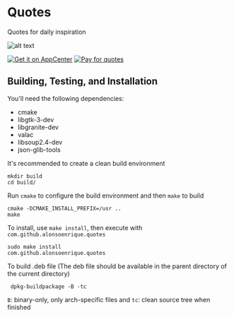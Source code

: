 # Quotes
Quotes for daily inspiration

![alt text](https://raw.githubusercontent.com/alons45/Quotes/master/data/Screenshot.png)

[![Get it on AppCenter](https://appcenter.elementary.io/badge.svg)](https://appcenter.elementary.io/com.github.alonsoenrique.quotes)
[![Pay for quotes](https://cdn4.iconfinder.com/data/icons/simple-peyment-methods/512/paypal-128.png)](https://paypal.me/alonsoenrique)

## Building, Testing, and Installation

You'll need the following dependencies:
* cmake
* libgtk-3-dev
* libgranite-dev
* valac
* libsoup2.4-dev
* json-glib-tools

It's recommended to create a clean build environment

    mkdir build
    cd build/

Run `cmake` to configure the build environment and then `make` to build

    cmake -DCMAKE_INSTALL_PREFIX=/usr ..
    make

To install, use `make install`, then execute with `com.github.alonsoenrique.quotes`

    sudo make install
    com.github.alonsoenrique.quotes

To build .deb file (The deb file should be available in the parent directory of the current directory)

     dpkg-buildpackage -B -tc

`B`: binary-only, only arch-specific files and `tc`: clean source tree when finished
